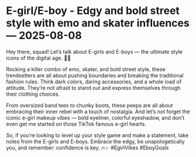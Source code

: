 # E-girl/E-boy - Edgy and bold street style with emo and skater influences — 2025-08-08

Hey there, squad! Let’s talk about E-girls and E-boys — the ultimate style icons of the digital age. 🖤💀

Rocking a killer combo of emo, skater, and bold street style, these trendsetters are all about pushing boundaries and breaking the traditional fashion rules. Think dark colors, daring accessories, and a whole load of attitude. They’re not afraid to stand out and express themselves through their clothing choices.

From oversized band tees to chunky boots, these peeps are all about embracing their inner rebel with a touch of nostalgia. And let’s not forget the iconic e-girl makeup vibes — bold eyeliner, colorful eyeshadow, and don’t even get me started on those TikTok famous e-girl hearts.

So, if you’re looking to level up your style game and make a statement, take notes from the E-girls and E-boys. Embrace the edgy, be unapologetically you, and remember: confidence is key. 🔥✨ #EgirlVibes #EboyGoals